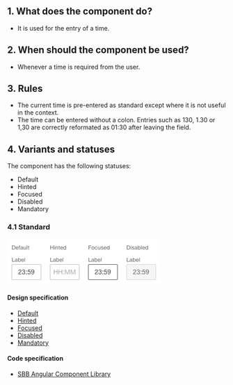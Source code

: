 ## 1. What does the component do?
* It is used for the entry of a time.


## 2. When should the component be used?
* Whenever a time is required from the user.


## 3. Rules 
* The current time is pre-entered as standard except where it is not useful in the context.
* The time can be entered without a colon. Entries such as 130, 1.30 or 1,30 are correctly reformated as 01:30 after leaving the field.


## 4. Variants and statuses
The component has the following statuses:
* Default
* Hinted
* Focused
* Disabled
* Mandatory

### 4.1 Standard
![Image of the time entry component](https://raw.githubusercontent.com/sbb-design-systems/design-system-webapp-documentation/master/documentation/components/timefield/images/timefield_default.png 'class: image')

#### Design specification
* [Default](https://www.sketch.com/s/58b25e4c-bf9c-4f74-973f-503538fcbea2/a/nKQDql#Inspector)
* [Hinted](https://www.sketch.com/s/58b25e4c-bf9c-4f74-973f-503538fcbea2/a/QqD1pb#Inspector)
* [Focused](https://www.sketch.com/s/58b25e4c-bf9c-4f74-973f-503538fcbea2/a/xz0Qe0#Inspector)
* [Disabled](https://www.sketch.com/s/58b25e4c-bf9c-4f74-973f-503538fcbea2/a/EAeGYq#Inspector)
* [Mandatory](https://www.sketch.com/s/58b25e4c-bf9c-4f74-973f-503538fcbea2/a/eKKqqKP#Inspector)

#### Code specification
* [SBB Angular Component Library](https://sbb-angular.app.sbb.ch/business/components/time-input)
